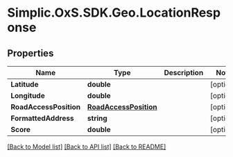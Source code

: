 # Simplic.OxS.SDK.Geo.LocationResponse

## Properties

Name | Type | Description | Notes
------------ | ------------- | ------------- | -------------
**Latitude** | **double** |  | [optional] 
**Longitude** | **double** |  | [optional] 
**RoadAccessPosition** | [**RoadAccessPosition**](RoadAccessPosition.md) |  | [optional] 
**FormattedAddress** | **string** |  | [optional] 
**Score** | **double** |  | [optional] 

[[Back to Model list]](../README.md#documentation-for-models) [[Back to API list]](../README.md#documentation-for-api-endpoints) [[Back to README]](../README.md)

